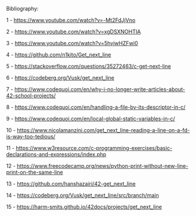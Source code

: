 
Bibliography:

1 - https://www.youtube.com/watch?v=-Mt2FdJjVno

2 - https://www.youtube.com/watch?v=xgDSXNOHTIA

3 - https://www.youtube.com/watch?v=5hvjwHZFwi0

4 - https://github.com/n1kito/Get_next_line

5 - https://stackoverflow.com/questions/35272463/c-get-next-line

6 - https://codeberg.org/Vusk/get_next_line

7 - https://www.codequoi.com/en/why-i-no-longer-write-articles-about-42-school-projects/

8 - https://www.codequoi.com/en/handling-a-file-by-its-descriptor-in-c/

9 - https://www.codequoi.com/en/local-global-static-variables-in-c/

10 - https://www.nicolamanzini.com/get_next_line-reading-a-line-on-a-fd-is-way-too-tedious/

11 - https://www.w3resource.com/c-programming-exercises/basic-declarations-and-expressions/index.php

12 - https://www.freecodecamp.org/news/python-print-without-new-line-print-on-the-same-line

13 - https://github.com/hanshazairi/42-get_next_line

14 - https://codeberg.org/Vusk/get_next_line/src/branch/main

15 - https://harm-smits.github.io/42docs/projects/get_next_line
